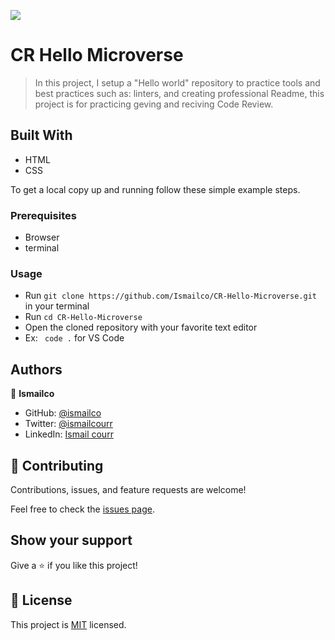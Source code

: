 ![](https://img.shields.io/badge/Microverse-blueviolet)

# CR Hello Microverse

> In this project, I setup a "Hello world" repository to practice tools and best practices such as: linters, and creating professional Readme, this project is for practicing geving and reciving Code Review.

## Built With

- HTML
- CSS

To get a local copy up and running follow these simple example steps.

### Prerequisites

- Browser
- terminal

### Usage

- Run ```git clone https://github.com/Ismailco/CR-Hello-Microverse.git``` in your terminal
- Run ```cd CR-Hello-Microverse```
- Open the cloned repository with your favorite text editor
 - Ex: ``` code .``` for VS Code
 
## Authors

👤 **Ismailco**

- GitHub: [@ismailco](https://github.com/ismailco)
- Twitter: [@ismailcourr](https://twitter.com/ismailcourr)
- LinkedIn: [Ismail courr](https://linkedin.com/in/ismailcourr)

## 🤝 Contributing

Contributions, issues, and feature requests are welcome!

Feel free to check the [issues page](../../issues/).

## Show your support

Give a ⭐️ if you like this project!

## 📝 License

This project is [MIT](./MIT.md) licensed.
